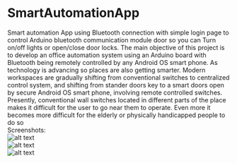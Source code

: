 # SmartAutomationApp 
Smart automation App using Bluetooth connection with simple login page to control Arduino bluetooth communication module door so you can Turn on/off lights or open/close door locks.
The main objective of this project is to develop an office automation system using an Arduino board with Bluetooth being remotely controlled by any Android OS smart phone. As technology is advancing so places are also getting smarter. Modern workspaces are gradually shifting from conventional switches to centralized control system, and shifting from stander doors key to a smart doors open by secure Android OS smart phone, involving remote controlled switches. Presently, conventional wall switches located in different parts of the place makes it difficult for the user to go near them to operate. Even more it becomes more difficult for the elderly or physically handicapped people to do so
<br />
Screenshots:<br />
![alt text](https://cdn1.imggmi.com/uploads/2018/10/2/76397baed572073482da7fdb14051aa9-full.png)<br />
![alt text](https://cdn1.imggmi.com/uploads/2018/10/2/e4768571356e8cdb2185144c7829cc98-full.png)<br />
![alt text](https://cdn1.imggmi.com/uploads/2018/10/2/bae73ae3be732889ebc2c911650cec77-full.png)<br />
